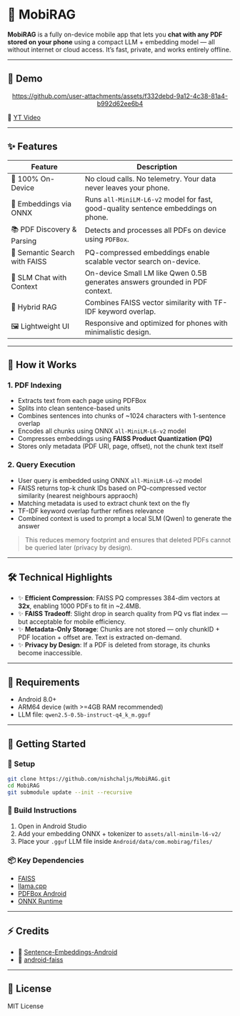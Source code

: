 # 📱 MobiRAG

**MobiRAG** is a fully on-device mobile app that lets you **chat with any PDF stored on your phone** using a compact LLM + embedding model — all without internet or cloud access. It’s fast, private, and works entirely offline.

---

## 🎥 Demo
<div align="center">

https://github.com/user-attachments/assets/f332debd-9a12-4c38-81a4-b992d62ee6b4

</div>

🔺️ [YT Video](https://youtube.com/shorts/8FJI6Fewlgc?feature=share)

---

## ✨ Features

| Feature                         | Description |
|----------------------------------|-------------|
| 🔐 100% On-Device                | No cloud calls. No telemetry. Your data never leaves your phone. |
| 🧠 Embeddings via ONNX          | Runs `all-MiniLM-L6-v2` model for fast, good-quality sentence embeddings on phone. |
| 📚 PDF Discovery & Parsing      | Detects and processes all PDFs on device using `PDFBox`. |
| 🔎 Semantic Search with FAISS   | PQ-compressed embeddings enable scalable vector search on-device. |
| 💬 SLM Chat with Context        | On-device Small LM like Qwen 0.5B generates answers grounded in PDF context. |
| 🔁 Hybrid RAG                   | Combines FAISS vector similarity with TF-IDF keyword overlap. |
| 🖼️ Lightweight UI              | Responsive and optimized for phones with minimalistic design. |

---

## 🚀 How it Works

### 1. PDF Indexing
- Extracts text from each page using PDFBox
- Splits into clean sentence-based units
- Combines sentences into chunks of ~1024 characters with 1-sentence overlap
- Encodes all chunks using ONNX `all-MiniLM-L6-v2` model
- Compresses embeddings using **FAISS Product Quantization (PQ)**
- Stores only metadata (PDF URI, page, offset), not the chunk text itself

### 2. Query Execution
- User query is embedded using ONNX `all-MiniLM-L6-v2` model
- FAISS returns top-k chunk IDs based on PQ-compressed vector similarity (nearest neighbours appraoch)
- Matching metadata is used to extract chunk text on the fly
- TF-IDF keyword overlap further refines relevance
- Combined context is used to prompt a local SLM (Qwen) to generate the answer

> This reduces memory footprint and ensures that deleted PDFs cannot be queried later (privacy by design).

---

## 🛠️ Technical Highlights

- ✨ **Efficient Compression**: FAISS PQ compresses 384-dim vectors at **32x**, enabling 1000 PDFs to fit in ~2.4MB.
- ✨ **FAISS Tradeoff**: Slight drop in search quality from PQ vs flat index — but acceptable for mobile efficiency.
- ✨ **Metadata-Only Storage**: Chunks are not stored — only chunkID + PDF location + offset are. Text is extracted on-demand.
- ✨ **Privacy by Design**: If a PDF is deleted from storage, its chunks become inaccessible.

---

## 🚨 Requirements

- Android 8.0+
- ARM64 device (with >=4GB RAM recommended)
- LLM file: `qwen2.5-0.5b-instruct-q4_k_m.gguf`

---

## 📆 Getting Started

### 🔧 Setup
```bash
git clone https://github.com/nishchaljs/MobiRAG.git
cd MobiRAG
git submodule update --init --recursive
```

### 📲 Build Instructions
1. Open in Android Studio
2. Add your embedding ONNX + tokenizer to `assets/all-minilm-l6-v2/`
3. Place your `.gguf` LLM file inside `Android/data/com.mobirag/files/`

### 📦 Key Dependencies
- [FAISS](https://github.com/facebookresearch/faiss)
- [llama.cpp](https://github.com/ggml-org/llama.cpp)
- [PDFBox Android](https://github.com/TomRoush/PdfBox-Android)
- [ONNX Runtime](https://onnxruntime.ai/)

---

## ⚡ Credits

- 🔗 [Sentence-Embeddings-Android](https://github.com/shubham0204/Sentence-Embeddings-Android)
- 🔗 [android-faiss](https://github.com/luojinlongjjj/android-faiss)

---

## 📄 License

MIT License
